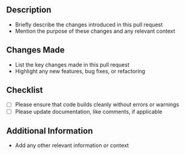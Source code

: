 ## Description
- Briefly describe the changes introduced in this pull request
- Mention the purpose of these changes and any relevant context

## Changes Made
- List the key changes made in this pull request
- Highlight any new features, bug fixes, or refactoring

## Checklist
- [ ] Please ensure that code builds cleanly without errors or warnings
- [ ] Please update documentation, like comments, if applicable

## Additional Information
- Add any other relevant information or context
